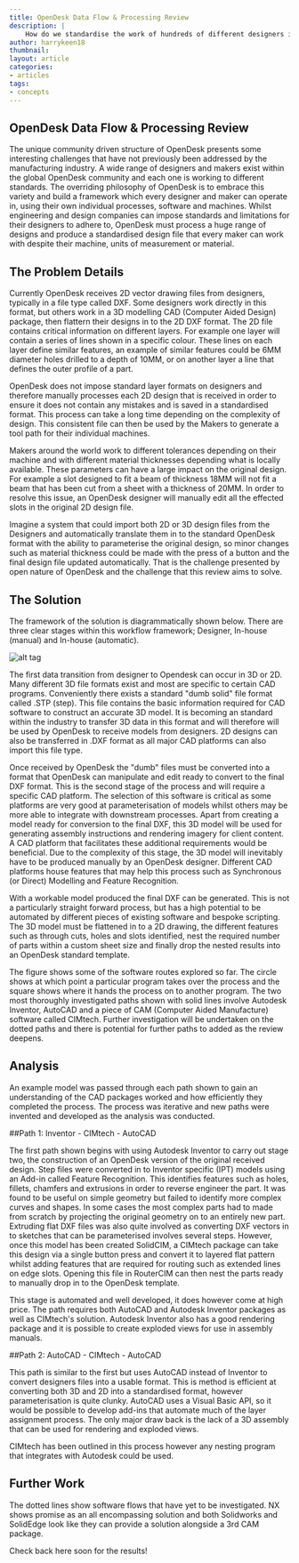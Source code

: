 ```yaml
---
title: OpenDesk Data Flow & Processing Review
description: |
    How do we standardise the work of hundreds of different designers into a single editable format that can be used by makers around the world?
author: harrykeen18
thumbnail:
layout: article
categories:
- articles
tags:
- concepts
---
```



## OpenDesk Data Flow & Processing Review

The unique community driven structure of OpenDesk presents some interesting challenges that have not previously been addressed by the manufacturing industry. A wide range of designers and makers exist within the global OpenDesk community and each one is working to different standards. The overriding philosophy of OpenDesk is to embrace this variety and build a framework which every designer and maker can operate in, using their own individual processes, software and machines. Whilst engineering and design companies can impose standards and limitations for their designers to adhere to, OpenDesk must process a huge range of designs and produce a standardised design file that every maker can work with despite their machine, units of measurement or material.


## The Problem Details

Currently OpenDesk receives 2D vector drawing files from designers, typically in a file type called DXF. Some designers work directly in this format, but others work in a 3D modelling CAD (Computer Aided Design) package, then flattern their designs in to the 2D DXF format. The 2D file contains critical information on different layers. For example one layer will contain a series of lines shown in a specific colour. These lines on each layer define similar features, an example of similar features could be 6MM diameter holes drilled to a depth of 10MM, or on another layer a line that defines the outer profile of a part.

OpenDesk does not impose standard layer formats on designers and therefore manually processes each 2D design that is received in order to ensure it does not contain any mistakes and is saved in a standardised format. This process can take a long time depending on the complexity of design. This consistent file can then be used by the Makers to generate a tool path for their individual machines.

Makers around the world work to different tolerances depending on their machine and with different material thicknesses depending what is locally available. These parameters can have a large impact on the original design. For example a slot designed to fit a beam of thickness 18MM will not fit a beam that has been cut from a sheet with a thickness of 20MM. In order to resolve this issue, an OpenDesk designer will manually edit all the effected slots in the original 2D design file.

Imagine a system that could import both 2D or 3D design files from the Designers and automatically translate them in to the standard OpenDesk format with the ability to parameterise the original design, so minor changes such as material thickness could be made with the press of a button and the final design file updated automatically. That is the challenge presented by open nature of OpenDesk and the challenge that this review aims to solve.

## The Solution

The framework of the solution is diagrammatically shown below. There are three clear stages within this workflow framework; Designer, In-house (manual) and In-house (automatic).

![alt tag](https://github.com/harrykeen18/openmaking.is/blob/gh-pages/gfx/Bootcamp-Fork.png)

The first data transition from designer to Opendesk can occur in 3D or 2D. Many different 3D file formats exist and most are specific to certain CAD programs. Conveniently there exists a standard "dumb solid" file format called .STP (step). This file contains the basic information required for CAD software to construct an accurate 3D model. It is becoming an standard within the industry to transfer 3D data in this format and will therefore will be used by OpenDesk to receive models from designers. 2D designs can also be transferred in .DXF format as all major CAD platforms can also import this file type.

Once received by OpenDesk the "dumb" files must be converted into a format that OpenDesk can manipulate and edit ready to convert to the final DXF format. This is the second stage of the process and will require a specific CAD platform. The selection of this software is critical as some platforms are very good at parameterisation of models whilst others may be more able to integrate with downstream processes. Apart from creating a model ready for conversion to the final DXF, this 3D model will be used for generating assembly instructions and rendering imagery for client content. A CAD platform that facilitates these additional requirements would be beneficial. Due to the complexity of this stage, the 3D model will inevitably have to be produced manually by an OpenDesk designer. Different CAD platforms house features that may help this process such as Synchronous (or Direct) Modelling and Feature Recognition.

With a workable model produced the final DXF can be generated. This is not a particularly straight forward process, but has a high potential to be automated by different pieces of existing software and bespoke scripting. The 3D model must be flattened in to a 2D drawing, the different features such as through cuts, holes and slots identified, nest the required number of parts within a custom sheet size and finally drop the nested results into an OpenDesk standard template.

The figure shows some of the software routes explored so far. The circle shows at which point a particular program takes over the process and the square shows where it hands the process on to another program. The two most thoroughly investigated paths shown with solid lines involve Autodesk Inventor, AutoCAD and a piece of CAM (Computer Aided Manufacture) software called CIMtech. Further investigation will be undertaken on the dotted paths and there is potential for further paths to added as the review deepens.

## Analysis

An example model was passed through each path shown to gain an understanding of the CAD packages worked and how efficiently they completed the process. The process was iterative and new paths were invented and developed as the analysis was conducted.

##Path 1: Inventor - CIMtech - AutoCAD

The first path shown begins with using Autodesk Inventor to carry out stage two, the construction of an OpenDesk version of the original received design. Step files were converted in to Inventor specific (IPT) models using an Add-in called Feature Recognition. This identifies features such as holes, fillets, chamfers and extrusions in order to reverse engineer the part. It was found to be useful on simple geometry but failed to identify more complex curves and shapes. In some cases the most complex parts had to made from scratch by projecting the original geometry on to an entirely new part. Extruding flat DXF files was also quite involved as converting DXF vectors in to sketches that can be parameterised involves several steps. However, once this model has been created SolidCIM, a CIMtech package can take this design via a single button press and convert it to layered flat pattern whilst adding features that are required for routing such as extended lines on edge slots. Opening this file in RouterCIM can then nest the parts ready to manually drop in to the OpenDesk template.

This stage is automated and well developed, it does however come at high price. The path requires both AutoCAD and Autodesk Inventor packages as well as CIMtech's solution. Autodesk Inventor also has a good rendering package and it is possible to create exploded views for use in assembly manuals.

##Path 2: AutoCAD - CIMtech - AutoCAD

This path is similar to the first but uses AutoCAD instead of Inventor to convert designers files into a usable format. This is method is efficient at converting both 3D and 2D into a standardised format, however parameterisation is quite clunky. AutoCAD uses a Visual Basic API, so it would be possible to develop add-ins that automate much of the layer assignment process. The only major draw back is the lack of a 3D assembly that can be used for rendering and exploded views.

CIMtech has been outlined in this process however any nesting program that integrates with Autodesk could be used.

## Further Work

The dotted lines show software flows that have yet to be investigated. NX shows promise as an all encompassing solution and both Solidworks and SolidEdge look like they can provide a solution alongside a 3rd CAM package.

Check back here soon for the results!

